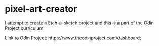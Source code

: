 # pixel-art-creator
I attempt to create a Etch-a-sketch project and this is a part of the Odin Project curriculum 

Link to Odin Project: https://www.theodinproject.com/dashboard;